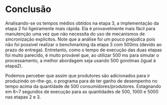 # Conclusão

Analisando-se os tempos médios obtidos na etapa 3, a implementação da etapa 2 foi ligeiramente mais rápida. Ela é provavelmente mais fácil para manutenção uma vez que não necessita do uso de mecanismos de sincronização explícitos. Note que a análise foi um pouco prejudica pois não foi possível realizar o benchmarking da etapa 3 com 500ms \(devido ao prazo de entrega\). Entretanto, como o tempo de execução das duas etapas foi muito parecido, é muito provável que, ao utilizar 500 ms para simular o processamento, a melhor abordagem seja usando 500 gorotinas \(igual à etapa2\).

Podemos perceber que assim que produtores são adicionados para ir produzindo on-the-go, o programa para de ter ganho de desempenho no tempo acima da quantidade de 500 consumidores/produtores. Estagnando em 6~7 segundos de execução para as quantidades de 500, 1000 e 5000 nas etapas 2 e 3.

